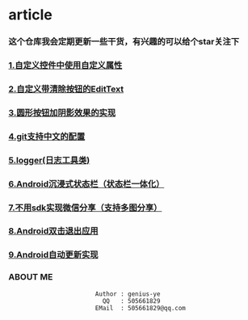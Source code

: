 # article

### 这个仓库我会定期更新一些干货，有兴趣的可以给个star关注下


### [1.自定义控件中使用自定义属性](https://github.com/genius-ye/article/blob/master/%E8%87%AA%E5%AE%9A%E4%B9%89%E6%8E%A7%E4%BB%B6%E4%B8%AD%E4%BD%BF%E7%94%A8%E8%87%AA%E5%AE%9A%E4%B9%89%E5%B1%9E%E6%80%A7.md)

### [2.自定义带清除按钮的EditText](https://github.com/genius-ye/article/blob/master/%E8%87%AA%E5%AE%9A%E4%B9%89%E5%B8%A6%E6%B8%85%E9%99%A4%E6%8C%89%E9%92%AE%E7%9A%84EditText.md)

### [3.圆形按钮加阴影效果的实现](https://github.com/genius-ye/article/blob/master/%E5%9C%86%E5%BD%A2%E6%8C%89%E9%92%AE%E5%8A%A0%E9%98%B4%E5%BD%B1%E6%95%88%E6%9E%9C%E7%9A%84%E5%AE%9E%E7%8E%B0.md)

### [4.git支持中文的配置](https://github.com/genius-ye/article/blob/master/Git/git%E6%94%AF%E6%8C%81%E4%B8%AD%E6%96%87%E7%9A%84%E9%85%8D%E7%BD%AE.md)

### [5.logger(日志工具类)](https://github.com/genius-ye/article/blob/master/Android/utils/Logger.md)

### [6.Android沉浸式状态栏（状态栏一体化）](https://github.com/genius-ye/article/blob/master/Android%E7%8A%B6%E6%80%81%E6%A0%8F%E4%B8%80%E4%BD%93%E5%8C%96%EF%BC%88%E6%B2%89%E6%B5%B8%E5%BC%8F%E7%8A%B6%E6%80%81%E6%A0%8F%EF%BC%89.md)

### [7.不用sdk实现微信分享（支持多图分享）](https://github.com/genius-ye/article/blob/master/%E4%B8%8D%E4%BD%BF%E7%94%A8SDK%E5%AE%9E%E7%8E%B0%E5%BE%AE%E4%BF%A1%E5%88%86%E4%BA%AB%EF%BC%88%E6%94%AF%E6%8C%81%E5%A4%9A%E5%9B%BE%E5%88%86%E4%BA%AB%EF%BC%89.md)

### [8.Android双击退出应用](https://github.com/genius-ye/article/blob/master/Android%E5%8F%8C%E5%87%BB%E9%80%80%E5%87%BA%E5%BA%94%E7%94%A8.md)

### [9.Android自动更新实现](https://github.com/genius-ye/article/blob/master/Android自动更新实现.md)

### ABOUT ME

                            Author : genius-ye
                              QQ   : 505661829
                            EMail  : 505661829@qq.com

